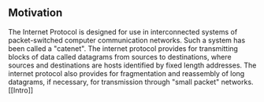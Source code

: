 ## Motivation
The Internet Protocol is designed for use in interconnected systems of packet-switched computer communication networks.  Such a system has been called a "catenet".  The internet protocol provides for transmitting blocks of data called datagrams from sources to destinations, where sources and destinations are hosts identified by fixed length addresses.  The internet protocol also provides for fragmentation and reassembly of long datagrams, if necessary, for transmission through "small packet" networks. [[Intro]]